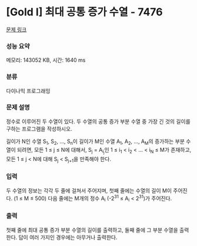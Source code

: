 # [Gold I] 최대 공통 증가 수열 - 7476 

[문제 링크](https://www.acmicpc.net/problem/7476) 

### 성능 요약

메모리: 143052 KB, 시간: 1640 ms

### 분류

다이나믹 프로그래밍

### 문제 설명

<p>정수로 이루어진 두 수열이 있다. 두 수열의 공통 증가 부분 수열 중 가장 긴 것의 길이를 구하는 프로그램을 작성하시오.</p>

<p>길이가 N인 수열 S<sub>1</sub>, S<sub>2</sub>, ..., S<sub>n</sub>이 길이가 M인 수열 A<sub>1</sub>, A<sub>2</sub>, ..., A<sub>M</sub>의 증가하는 부분 수열이 되려면, 모든 1 ≤ j ≤ N에 대해서, S<sub>j</sub> = A<sub>i<sub>j</sub></sub>인 1 ≤ i<sub>1</sub> < i<sub>2</sub> < ... < i<sub>N</sub> ≤ M가 존재하고, 모든 1 ≤ j < N에 대해 S<sub>j</sub> < S<sub>j+1</sub>을 만족해야 한다.</p>

### 입력 

 <p>두 수열의 정보는 각각 두 줄에 걸쳐서 주어지며, 첫째 줄에는 수열의 길이 M이 주어진다. (1 ≤ M ≤ 500) 다음 줄에는 M개의 정수 A<sub>i</sub> (-2<sup>31</sup> ≤ A<sub>i</sub> < 2<sup>31</sup>)가 주어진다.</p>

### 출력 

 <p>첫째 줄에 최대 공통 증가 부분 수열의 길이를 출력하고, 둘째 줄에 그 부분 수열을 출력한다. 답이 여러 가지인 경우에는 아무거나 출력한다.</p>

